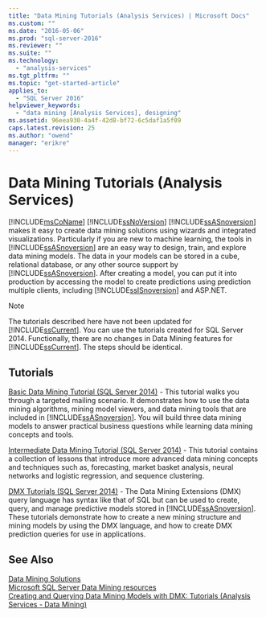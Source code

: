 ```yaml
---
title: "Data Mining Tutorials (Analysis Services) | Microsoft Docs"
ms.custom: ""
ms.date: "2016-05-06"
ms.prod: "sql-server-2016"
ms.reviewer: ""
ms.suite: ""
ms.technology: 
  - "analysis-services"
ms.tgt_pltfrm: ""
ms.topic: "get-started-article"
applies_to: 
  - "SQL Server 2016"
helpviewer_keywords: 
  - "data mining [Analysis Services], designing"
ms.assetid: 96eea930-4a4f-42d8-bf72-6c5daf1a5f09
caps.latest.revision: 25
ms.author: "owend"
manager: "erikre"
---
```

# Data Mining Tutorials (Analysis Services)
[!INCLUDE[msCoName](../../advanced-analytics/r-services/tutorials/includes/msconame-md.md)] [!INCLUDE[ssNoVersion](../../advanced-analytics/r-services/includes/ssnoversion-md.md)] [!INCLUDE[ssASnoversion](../../analysis-services/includes/ssasnoversion-md.md)] makes it easy to create data mining solutions using wizards and integrated visualizations. Particularly if you are new to machine learning, the tools in [!INCLUDE[ssASnoversion](../../analysis-services/includes/ssasnoversion-md.md)] are an easy way to design, train, and explore data mining models. The data in your models can be stored in a cube, relational database, or any other source support by [!INCLUDE[ssASnoversion](../../analysis-services/includes/ssasnoversion-md.md)]. After creating a model, you can put it into production by accessing the model to create predictions using prediction multiple clients, including [!INCLUDE[ssISnoversion](../../advanced-analytics/r-services/includes/ssisnoversion-md.md)] and ASP.NET.  
  
> [!NOTE]  
>The tutorials described here have not been updated for [!INCLUDE[ssCurrent](../../advanced-analytics/r-services/includes/sscurrent-md.md)]. You can use the tutorials created for SQL Server 2014. Functionally, there are no changes in Data Mining features for [!INCLUDE[ssCurrent](../../advanced-analytics/r-services/includes/sscurrent-md.md)]. The steps should be identical.  
  
## Tutorials  
  
[Basic Data Mining Tutorial (SQL Server 2014)](https://msdn.microsoft.com/library/ms167167(v=sql.120).aspx) - This tutorial walks you through a targeted mailing scenario. It demonstrates how to use the data mining algorithms, mining model viewers, and data mining tools that are included in [!INCLUDE[ssASnoversion](../../analysis-services/includes/ssasnoversion-md.md)]. You will build three data mining models to answer practical business questions while learning data mining concepts and tools.  
  
[Intermediate Data Mining Tutorial (SQL Server 2014)](https://msdn.microsoft.com/library/cc879271(v=sql.120).aspx) - This tutorial contains a collection of lessons that introduce more advanced data mining concepts and techniques such as, forecasting, market basket analysis, neural networks and logistic regression, and sequence clustering.  
  
[DMX Tutorials (SQL Server 2014)](https://msdn.microsoft.com/library/bb895168(v=sql.120).aspx) - The Data Mining Extensions (DMX) query language has syntax like that of SQL but can be used to create, query, and manage predictive models stored in [!INCLUDE[ssASnoversion](../../analysis-services/includes/ssasnoversion-md.md)]. These tutorials demonstrate how to create a new mining structure and mining models by using the DMX language, and how to create DMX prediction queries for use in applications.  
  
## See Also  
[Data Mining Solutions](../../analysis-services/data-mining/data-mining-solutions.md)  
[Microsoft SQL Server Data Mining resources](http://go.microsoft.com/fwlink/?LinkId=97965)  
[Creating and Querying Data Mining Models with DMX: Tutorials &#40;Analysis Services - Data Mining&#41;](http://msdn.microsoft.com/en-US/library/bb895168(SQL.130).aspx)  
  
  
  
